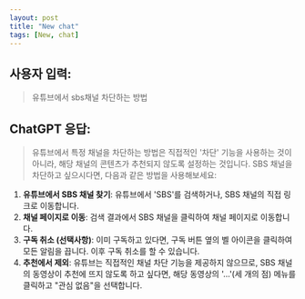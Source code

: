 ```yaml
---
layout: post
title: "New chat"
tags: [New, chat]
---
```


## 사용자 입력:
> 유튜브에서 sbs채널 차단하는 방법

## ChatGPT 응답:
> 유튜브에서 특정 채널을 차단하는 방법은 직접적인 '차단' 기능을 사용하는 것이 아니라, 해당 채널의 콘텐츠가 추천되지 않도록 설정하는 것입니다. SBS 채널을 차단하고 싶으시다면, 다음과 같은 방법을 사용해보세요:

1. **유튜브에서 SBS 채널 찾기**: 유튜브에서 'SBS'를 검색하거나, SBS 채널의 직접 링크로 이동합니다.
2. **채널 페이지로 이동**: 검색 결과에서 SBS 채널을 클릭하여 채널 페이지로 이동합니다.
3. **구독 취소 (선택사항)**: 이미 구독하고 있다면, 구독 버튼 옆의 벨 아이콘을 클릭하여 모든 알림을 끕니다. 이후 구독 취소를 할 수 있습니다.
4. **추천에서 제외**: 유튜브는 직접적인 채널 차단 기능을 제공하지 않으므로, SBS 채널의 동영상이 추천에 뜨지 않도록 하고 싶다면, 해당 동영상의 '...'(세 개의 점) 메뉴를 클릭하고 "관심 없음"을 선택합니다.

